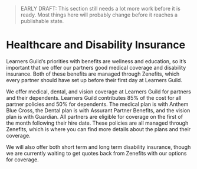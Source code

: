 > EARLY DRAFT: This section still needs a lot more work before it is ready. Most things here will probably change before it reaches a publishable state.

# Healthcare and Disability Insurance

Learners Guild’s priorities with benefits are wellness and education, so it’s important that we offer our partners good medical coverage and disability insurance. Both of these benefits are managed through Zenefits, which every partner should have set up before their first day at Learners Guild.

We offer medical, dental, and vision coverage at Learners Guild for partners and their dependents. Learners Guild contributes 85% of the cost for all partner policies and 50% for dependents. The medical plan is with Anthem Blue Cross, the Dental plan is with Assurant Partner Benefits, and the vision plan is with Guardian. All partners are eligible for coverage on the first of the month following their hire date. These policies are all managed through Zenefits, which is where you can find more details about the plans and their coverage.

We will also offer both short term and long term disability insurance, though we are currently waiting to get quotes back from Zenefits with our options for coverage.
